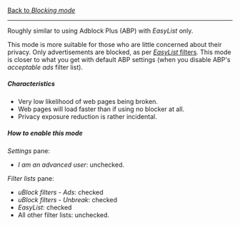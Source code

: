 [Back to _Blocking mode_](./Blocking-mode)

***

Roughly similar to using Adblock Plus (ABP) with _EasyList_ only.

This mode is more suitable for those who are little concerned about their privacy. Only advertisements are blocked, as per [_EasyList_ filters](https://easylist.github.io/). This mode is closer to what you get with default ABP settings (when you disable ABP's _acceptable ads_ filter list).

##### Characteristics

- Very low likelihood of web pages being broken.
- Web pages will load faster than if using no blocker at all.
- Privacy exposure reduction is rather incidental.

##### How to enable this mode

_Settings_ pane:
- _I am an advanced user_: unchecked.

_Filter lists_ pane:
- _uBlock filters - Ads‎_: checked
- _uBlock filters - Unbreak‎_: checked
- _EasyList_: checked
- All other filter lists: unchecked.
